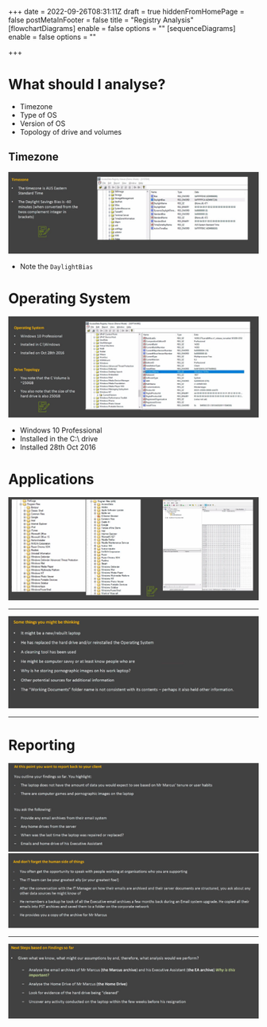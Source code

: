 +++
date = 2022-09-26T08:31:11Z
draft = true
hiddenFromHomePage = false
postMetaInFooter = false
title = "Registry Analysis"
[flowchartDiagrams]
enable = false
options = ""
[sequenceDiagrams]
enable = false
options = ""

+++
# What should I analyse?

* Timezone
* Type of OS
* Version of OS
* Topology of drive and volumes

## Timezone

![](/uploads/snipaste_2022-09-26_18-32-18.jpg)

* Note the `DaylightBias`

# Operating System

![](/uploads/snipaste_2022-09-26_18-35-13.jpg)

* Windows 10 Professional
* Installed in the C:\\ drive
* Installed 28th Oct 2016

# Applications

![](/uploads/snipaste_2022-09-26_18-41-27.jpg)

***

![](/uploads/snipaste_2022-09-26_18-45-50.jpg)

***

# Reporting

![](/uploads/snipaste_2022-09-26_18-49-02.jpg)  
![](/uploads/snipaste_2022-09-26_18-51-51.jpg)

***

![](/uploads/snipaste_2022-09-26_18-58-54.jpg)
